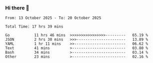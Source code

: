 ### Hi there 👋

<!--
**zhumeme/zhumeme** is a ✨ _special_ ✨ repository because its `README.md` (this file) appears on your GitHub profile.

Here are some ideas to get you started:

- 🔭 I’m currently working on ...
- 🌱 I’m currently learning ...
- 👯 I’m looking to collaborate on ...
- 🤔 I’m looking for help with ...
- 💬 Ask me about ...
- 📫 How to reach me: ...
- 😄 Pronouns: ...
- ⚡ Fun fact: ...
-->

<!--START_SECTION:waka-->

```all_time
From: 13 October 2025 - To: 20 October 2025

Total Time: 17 hrs 39 mins

Go           11 hrs 46 mins  >>>>>>>>>>>>>>>>---------   65.19 %
JSON         2 hrs 30 mins   >>>----------------------   13.89 %
YAML         1 hr 11 mins    >>-----------------------   06.62 %
Text         41 mins         >------------------------   03.80 %
Bash         34 mins         >------------------------   03.14 %
Other        23 mins         >------------------------   02.16 %
```

<!--END_SECTION:waka-->
